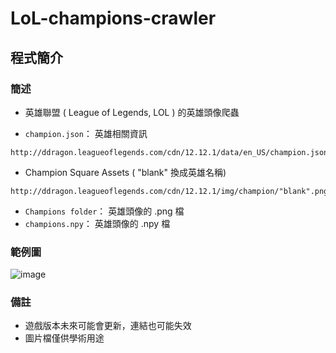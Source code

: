 # LoL-champions-crawler
## 程式簡介
### 簡述
* 英雄聯盟 ( League of Legends, LOL ) 的英雄頭像爬蟲

* `champion.json`： 英雄相關資訊
```
http://ddragon.leagueoflegends.com/cdn/12.12.1/data/en_US/champion.json
```

* Champion Square Assets ( "blank" 換成英雄名稱)
```
http://ddragon.leagueoflegends.com/cdn/12.12.1/img/champion/"blank".png
```
* `Champions folder`： 英雄頭像的 .png 檔
* `champions.npy`： 英雄頭像的 .npy 檔

### 範例圖
![image](https://user-images.githubusercontent.com/93152909/176978562-95ece0c4-d40f-4dd6-9d3f-b364ec2f7fc5.png)

### 備註
* 遊戲版本未來可能會更新，連結也可能失效
* 圖片檔僅供學術用途
